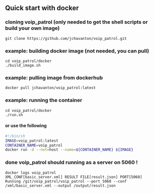 ## Quick start with docker


### cloning voip_patrol (only needed to get the shell scripts or build your own image)
```
git clone https://github.com/jchavanton/voip_patrol.git
```

### example: building docker image (not needed, you can pull)
```
cd voip_patrol/docker
./build_image.sh
```

### example: pulling image from dockerhub
```
docker pull jchavanton/voip_patrol:latest
```

### example: running the container
```
cd voip_patrol/docker
./run.sh
```
#### or use the following
```bash
#!/bin/sh                                                                                                                                                                                                   
IMAGE=voip_patrol:latest
CONTAINER_NAME=voip_patrol
docker run -d --net=host --name=${CONTAINER_NAME} ${IMAGE}
```


### done voip_patrol should running as a server on 5060 !
```
docker logs voip_patrol
XML_CONF[basic_server.xml] RESULT FILE[result.json] PORT[5060]
Running /git/voip_patrol/voip_patrol --port 5060 --conf /xml/basic_server.xml --output /output/result.json
```
